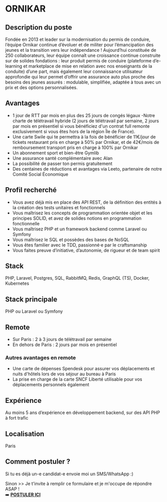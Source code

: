 # ORNIKAR

## Description du poste
Fondée en 2013 et leader sur la modernisation du permis de conduire, l’équipe Ornikar continue d’évoluer et de militer pour l’émancipation des jeunes et la transition vers leur indépendance !
Aujourd’hui constituée de 250 collaborateurs, leur équipe connaît une croissance continue construite sur de solides fondations : leur produit permis de conduire (plateforme d’e-learning et marketplace de mise en relation avec nos enseignants de la conduite) d’une part, mais également leur connaissance utilisateur approfondie qui leur permet d’offrir une assurance auto plus proche des besoins des jeunes assurés : modulable, simplifiée, adaptée à tous avec un prix et des options personnalisées.

## Avantages
- 1 jour de RTT par mois en plus des 25 jours de congés légaux
-Notre charte de télétravail hybride (2 jours de télétravail par semaine, 2 jours par mois en présentiel si vous bénéficiez d'un contrat full remonte exclusivement si vous êtes hors de la région Île de France).
- Une carte Swile qui te permettra à la fois de bénéficier de 11€/jour de tickets restaurant pris en charge à 50% par Ornikar, et de 42€/mois de remboursement transport pris en charge à 100% par Ornikar
- Un abonnement sport et bien-être Gymlib
- Une assurance santé complémentaire avec Alan
- La possibilité de passer ton permis gratuitement
- Des centaines de réductions et avantages via Leeto, partenaire de notre Comité Social Économique

## Profil recherché
- Vous avez déjà mis en place des API REST, de la définition des entités à la création des tests unitaires et fonctionnels
- Vous maîtrisez les concepts de programmation orientée objet et les principes SOLID, et avez de solides notions en programmation fonctionnelle
- Vous maîtrisez PHP et un framework backend comme Laravel ou Symfony
- Vous maîtrisez le SQL et possèdes des bases de NoSQL
- Vous êtes familier avec le TDD, passionné·e par le craftsmanship
- Vous faites preuve d’initiative, d’autonomie, de rigueur et de team spirit

## Stack
PHP, Laravel, Postgres, SQL, RabbitMQ, Redis, GraphQL (TS), Docker, Kubernetes

## Stack principale
PHP ou Laravel ou Symfony

## Remote
- Sur Paris : 2 à 3 jours de télétravail par semaine
- En dehors de Paris : 2 jours par mois en présentiel
### Autres avantages en remote
- Une carte de dépenses Spendesk pour assurer vos déplacements et nuits d'hôtels lors de vos séjour au bureau à Paris
- La prise en charge de la carte SNCF Liberté utilisable pour vos déplacements personnels également

## Expérience
Au moins 5 ans d’expérience en développement backend, sur des API PHP à fort trafic

## Localisation
Paris

## Comment postuler ?
Si tu es déjà un-e candidat-e envoie moi un SMS/WhatsApp :)

Sinon >> Je t'invite à remplir ce formulaire et je m'occupe de répondre ASAP !</br>
➡️ <b><a href="https://form.jotform.com/251094648903361" target="_blank">POSTULER ICI</a></b>

